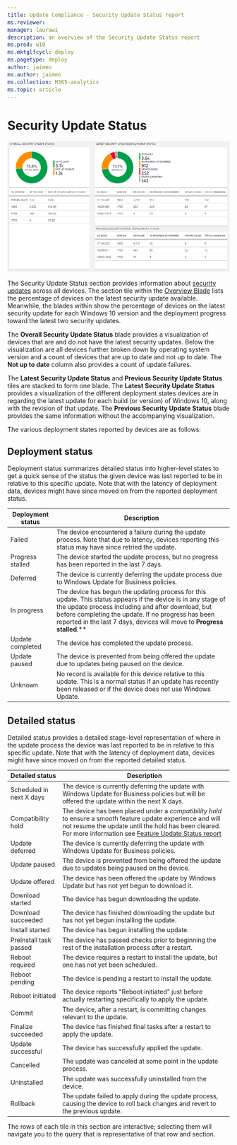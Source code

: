 ```yaml
---
title: Update Compliance - Security Update Status report
ms.reviewer: 
manager: laurawi
description: an overview of the Security Update Status report
ms.prod: w10
ms.mktglfcycl: deploy
ms.pagetype: deploy
author: jaimeo
ms.author: jaimeo
ms.collection: M365-analytics
ms.topic: article
---
```


# Security Update Status

![The Security Update Status report](images/UC_workspace_SU_status.png)

The Security Update Status section provides information about [security updates](waas-quick-start.md#definitions) across all devices. The section tile within the [Overview Blade](update-compliance-using.md#overview-blade) lists the percentage of devices on the latest security update available. Meanwhile, the blades within show the percentage of devices on the latest security update for each Windows 10 version and the deployment progress toward the latest two security updates.  

The **Overall Security Update Status** blade provides a visualization of devices that are and do not have the latest security updates. Below the visualization are all devices further broken down by operating system version and a count of devices that are up to date and not up to date. The **Not up to date** column also provides a count of update failures.
 
The **Latest Security Update Status** and **Previous Security Update Status** tiles are stacked to form one blade. The **Latest Security Update Status** provides a visualization of the different deployment states devices are in regarding the latest update for each build (or version) of Windows 10, along with the revision of that update. The **Previous Security Update Status** blade provides the same information without the accompanying visualization. 

The various deployment states reported by devices are as follows:

## Deployment status
Deployment status summarizes detailed status into higher-level states to get a quick sense of the status the given device was last reported to be in relative to this specific update. Note that with the latency of deployment data, devices might have since moved on from the reported deployment status.  

|Deployment status    |Description  |
|---------|---------|
|Failed     |  The device encountered a failure during the update process. Note that due to latency, devices reporting this status may have since retried the update.        |
|Progress stalled     | The device started the update process, but no progress has been reported in the last 7 days.        |
|Deferred     |   The device is currently deferring the update process due to Windows Update for Business policies.      |
|In progress     | The device has begun the updating process for this update. This status appears if the device is in any stage of the update process including and after download, but before completing the update. If no progress has been reported in the last 7 days, devices will move to **Progress stalled**.**         |
|Update completed     |  The device has completed the update process.        |
|Update paused     |  The device is prevented from being offered the update due to updates being paused on the device.       |
|Unknown     | No record is available for this device relative to this update. This is a normal status if an update has recently been released or if the device does not use Windows Update.  |


## Detailed status
Detailed status provides a detailed stage-level representation of where in the update process the device was last reported to be in relative to this specific update. Note that with the latency of deployment data, devices might have since moved on from the reported detailed status.


|Detailed status  |Description  |
|---------|---------|
|Scheduled in next X days     |  The device is currently deferring the update with Windows Update for Business policies but will be offered the update within the next X days.       |
|Compatibility hold     |  The device has been placed under a *compatibility hold* to ensure a smooth feature update experience and will not resume the update until the hold has been cleared. For more information see [Feature Update Status report](update-compliance-feature-update-status.md#compatibility-holds)        |
|Update deferred     |  The device is currently deferring the update with Windows Update for Business policies.       |
|Update paused     |  The device is prevented from being offered the update due to updates being paused on the device.        |
|Update offered     |  The device has been offered the update by Windows Update but has not yet begun to download it.       |
|Download started     | The device has begun downloading the update.        |
|Download succeeded     | The device has finished downloading the update but has not yet begun installing the update.         |
|Install started     |  The device has begun installing the update.       |
|PreInstall task passed     |  The device has passed checks prior to beginning the rest of the installation process after a restart.       |
|Reboot required     |  The device requires a restart to install the update, but one has not yet been scheduled.       |
|Reboot pending     |  The device is pending a restart to install the update.       |
|Reboot initiated     |  The device reports "Reboot initiated" just before actually restarting specifically to apply the update.       |
|Commit     | The device, after a restart, is committing changes relevant to the update.        |
|Finalize succeeded     | The device has finished final tasks after a restart to apply the update.        |
|Update successful     | The device has successfully applied the update.        |
|Cancelled     | The update was canceled at some point in the update process.        |
|Uninstalled     | The update was successfully uninstalled from the device.        |
|Rollback     |  The update failed to apply during the update process, causing the device to roll back changes and revert to the previous update.       |





The rows of each tile in this section are interactive; selecting them will navigate you to the query that is representative of that row and section. 
